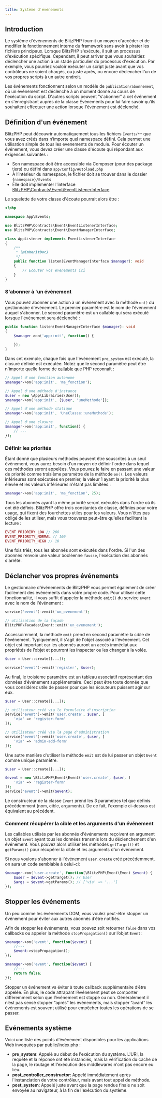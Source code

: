 ```yaml
---
title: Système d'évènements
---
```


<a name="introduction"></a>
## Introduction

Le système d'événements de BlitzPHP fournit un moyen d'accéder et de modifier le fonctionnement interne du framework sans avoir à pirater les fichiers principaux. Lorsque BlitzPHP s'exécute, il suit un processus d'exécution spécifique. Cependant, il peut arriver que vous souhaitiez déclencher une action à un stade particulier du processus d'exécution. Par exemple, vous pourriez vouloir exécuter un script juste avant que vos contrôleurs ne soient chargés, ou juste après, ou encore déclencher l'un de vos propres scripts à un autre endroit.

Les événements fonctionnent selon un modèle de `publication/abonnement`, où un événement est déclenché à un moment donné au cours de l'exécution du script. D'autres scripts peuvent "s'abonner" à cet événement en s'enregistrant auprès de la classe Événements pour lui faire savoir qu'ils souhaitent effectuer une action lorsque l'événement est déclenché.

<a name="definition-d-un-evenement"></a>
## Définition d'un événement

BlitzPHP peut découvrir automatiquement tous les fichiers `Events/**` que vous avez créés dans n’importe quel namespace défini. Cela permet une utilisation simple de tous les evenements de module. Pour écouter un événement, vous devez créer une classe d'écoute qui répondant aux exigences suivantes :

- Son namespace doit être accessible via Composer (pour des package tiers) ou défini dans `app/Config/Autoload.php`
- À l’intérieur du namespace, le fichier doit se trouver dans le dossier `{namespace}/Events`
- Elle doit implémenter l'interface <a href="https://github.com/blitz-php/contracts/blob/main/Event/EventListenerInterface.php" target="_blank">BlitzPHP\Contracts\Event\EventListenerInterface</a>.

Le squelette de votre classe d'écoute pourrait alors être  :

```php
<?php

namespace App\Events;

use BlitzPHP\Contracts\Event\EventListenerInterface;
use BlitzPHP\Contracts\Event\EventManagerInterface;

class AppListener implements EventListenerInterface
{
    /**
     * {@inheritDoc}
     */
    public function listen(EventManagerInterface $manager): void
    {
        // Ecouter vos evenements ici
    }
}
```

<a name="s-abonner-a-un-evenement"></a>
### S'abonner à 'un événement

Vous pouvez abonner une action à un événement avec la méthode `on()` du gestionnaire d'événement. Le premier paramètre est le nom de l'événement auquel s'abonner. Le second paramètre est un callable qui sera exécuté lorsque l'événement sera déclenché :

```php
public function listen(EventManagerInterface $manager): void
{
    $manager->on('app:init', function() {
        
    });
}
```

Dans cet exemple, chaque fois que l'événement `pre_system` est exécuté, la closure définie est exécutée. Notez que le second paramètre peut être n'importe quelle forme de <a href="https://www.php.net/manual/en/function.is-callable.php" target="_blank">callable</a> que PHP reconnaît :

```php
// Appel d'une fonction autonome
$manager->on('app:init', 'ma_fonction');

// Appel d'une méthode d'instance
$user = new \App\Librairies\User();
$manager->on('app:init', [$user, 'uneMethode']);

// Appel d'une méthode statique
$manager->on('app:init', 'UneClasse::uneMethode');

// Appel d'une closure
$manager->on('app:init', function() {
    // ---       
});
```

<a name="definir-les-priorites"></a>
### Définir les priorités

Étant donné que plusieurs méthodes peuvent être souscrites à un seul événement, vous aurez besoin d'un moyen de définir l'ordre dans lequel ces méthodes seront appelées. Vous pouvez le faire en passant une valeur de priorité comme troisième paramètre de la méthode `on()`. Les valeurs inférieures sont exécutées en premier, la valeur 1 ayant la priorité la plus élevée et les valeurs inférieures n'étant pas limitées :

```php
$manager->on('app:init', 'ma_fonction', 25);
```

Tous les abonnés ayant la même priorité seront exécutés dans l'ordre où ils ont été définis. 
BlitzPHP offre trois constantes de classe, définies pour votre usage, qui fixent des fourchettes utiles pour les valeurs. Vous n'êtes pas obligé de les utiliser, mais vous trouverez peut-être qu'elles facilitent la lecture :

```php
EVENT_PRIORIRY_LOW // 200
EVENT_PRIORITY_NORMAL // 100
EVENT_PRIORITY_HIGH // 10
```

Une fois triés, tous les abonnés sont exécutés dans l'ordre. Si l'un des abonnés renvoie une valeur booléenne `fausse`, l'exécution des abonnés s'arrête.

<a name="declencher-vos-propres-evenements"></a>
## Déclancher vos propres événements

Le gestionnaire d'événements de BlitzPHP vous permet également de créer facilement des événements dans votre propre code. Pour utiliser cette fonctionnalité, il vous suffit d'appeler la méthode `emit()` du service `event` avec le nom de l'événement :

```php
service('event')->emit('un_evenement');

// utilisation de la façade
BlitzPHP\Facades\Event::emit('un_evenement');
```

Accessoirement, la méthode `emit` prend en second paramètre la cible de l'événement. Typiquement, il s'agit de l'objet associé à l'événement. Cet objet est important car les abonnés auront un accès immédiat aux propriétés de l’objet et pourront les inspecter ou les changer à la volée.

```php
$user = User::create([...]);

service('event')->emit('register', $user);
```

Au final, le troisième paramètre est un tableau associatif représentant des données d’événement supplémentaire. Ceci peut être toute donnée que vous considérez utile de passer pour que les écouteurs puissent agir sur eux.

```php
$user = User::create([...]);

// utilisateur créé via le formulaire d'inscription
service('event')->emit('user.create', $user, [
    'via' => 'register-form'
]);

// utilisateur créé via la page d'administration
service('event')->emit('user.create', $user, [
    'via' => 'admin-add-form'
]);
```

Une autre manière d'utiliser la méthode `emit` est de lui passer un objet `Event` comme unique paramètre. 

```php
$user = User::create([...]);

$event = new \BlitzPHP\Event\Event('user.create', $user, [
    'via' => 'register-form'
]);
service('event')->emit($event);
```

Le constructeur de la classe `Event` prend les 3 paramètres tel que définis précédemment (nom, cible, arguments). De ce fait, l'exemple ci-dessus est équivalent au précédent.

<a name="comment-recuperer-la-cible-et-les-arguments-d-un-evenement"></a>
### Comment récupérer la cible et les arguments d'un événement  

Les callables utilisés par les abonnés d'événements reçoivent en argument un objet `Event` ayant tous les données transmis lors du déclenchement d'en événement. Vous pouvez alors utiliser les méthodes `getTarget()` et `getParams()` pour récupérer la cible et les arguments d'un événement.

Si nous voulons s'abonner à l'événement `user.create` créé précédemment, on aura un code semblable à celui-ci:

```php
$manager->on('user.create', function(\BlitzPHP\Event\Event $event) {
    $user = $event->getTarget(); // User
    $args = $event->getParams(); // ['via' => '...']
});
```

<a name="stopper-les-evenements"></a>
## Stopper les événements

Un peu comme les événements DOM, vous voulez peut-être stopper un événement pour éviter aux autres abonnés d’être notifiés.

Afin de stopper les événements, vous pouvez soit retourner `false` dans vos callbacks ou appeler la méthode `stopPropagation()` sur l’objet `Event`:

```php
$manager->on('event', function($event) {
    //---
    $event->stopPropagation();
});

$manager->on('event', function($event) {
    //---
    return false;
});
```

Stopper un événement va éviter à toute callback supplémentaire d’être appelée. En plus, le code attrapant l’événement peut se comporter différemment selon que l’événement est stoppé ou non. Généralement il n’est pas sensé stopper “après” les événements, mais stopper “avant” les événements est souvent utilisé pour empêcher toutes les opérations de se passer.


<a name="evenements-systeme"></a>
## Evénements système

Voici une liste des points d'événement disponibles pour les applications Web invoquées par public/index.php : 
- **pre_system**:  Appelé au début de l'exécution du système. L'URI, la requête et la réponse ont été instanciés, mais la vérification du cache de la page, le routage et l'exécution des middlewares n'ont pas encore eu lieu. 
- **post_controller_constructor**: Appelé immédiatement après l'instanciation de votre contrôleur, mais avant tout appel de méthode. 
- **post_system**: Appelé juste avant que la page rendue finale ne soit envoyée au navigateur, à la fin de l'exécution du système.